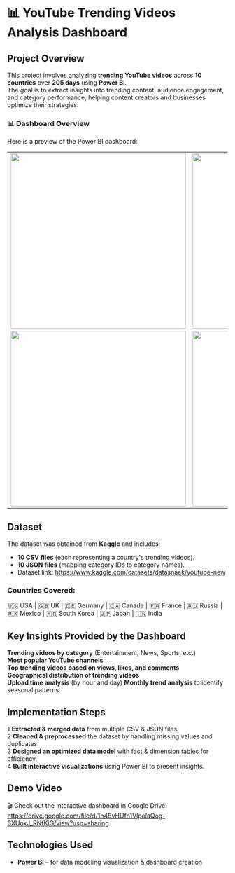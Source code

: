 # 📊 YouTube Trending Videos Analysis Dashboard

## Project Overview  
This project involves analyzing **trending YouTube videos** across **10 countries** over **205 days** using **Power BI**.  
The goal is to extract insights into trending content, audience engagement, and category performance, helping content creators and businesses optimize their strategies.  

### 📊 Dashboard Overview
Here is a preview of the Power BI dashboard:

<table>
  <tr>
    <td><img src="https://private-user-images.githubusercontent.com/190957386/417387530-d8473da5-f309-41e3-a3e0-105d9d5eb04c.png?jwt=eyJhbGciOiJIUzI1NiIsInR5cCI6IkpXVCJ9.eyJpc3MiOiJnaXRodWIuY29tIiwiYXVkIjoicmF3LmdpdGh1YnVzZXJjb250ZW50LmNvbSIsImtleSI6ImtleTUiLCJleHAiOjE3NDA2MjA3MzYsIm5iZiI6MTc0MDYyMDQzNiwicGF0aCI6Ii8xOTA5NTczODYvNDE3Mzg3NTMwLWQ4NDczZGE1LWYzMDktNDFlMy1hM2UwLTEwNWQ5ZDVlYjA0Yy5wbmc_WC1BbXotQWxnb3JpdGhtPUFXUzQtSE1BQy1TSEEyNTYmWC1BbXotQ3JlZGVudGlhbD1BS0lBVkNPRFlMU0E1M1BRSzRaQSUyRjIwMjUwMjI3JTJGdXMtZWFzdC0xJTJGczMlMkZhd3M0X3JlcXVlc3QmWC1BbXotRGF0ZT0yMDI1MDIyN1QwMTQwMzZaJlgtQW16LUV4cGlyZXM9MzAwJlgtQW16LVNpZ25hdHVyZT1iNTk3YTM2NmRhZmZlMWZlODE3ZDQ5N2VjZDk0Y2M4YjRjY2Y5NGUxZmQ2M2FjMjM2ODM4OTZhMDQwNTZmMjFkJlgtQW16LVNpZ25lZEhlYWRlcnM9aG9zdCJ9.zbVPTSC6sxMC5UXIXxs6tp34CTL5FsJiFjEpiUyRALI" width="400"></td>
    <td><img src="https://private-user-images.githubusercontent.com/190957386/417387532-65d8d14b-b2b2-496b-80de-6c873aec0cac.png?jwt=eyJhbGciOiJIUzI1NiIsInR5cCI6IkpXVCJ9.eyJpc3MiOiJnaXRodWIuY29tIiwiYXVkIjoicmF3LmdpdGh1YnVzZXJjb250ZW50LmNvbSIsImtleSI6ImtleTUiLCJleHAiOjE3NDA2MjA3MzYsIm5iZiI6MTc0MDYyMDQzNiwicGF0aCI6Ii8xOTA5NTczODYvNDE3Mzg3NTMyLTY1ZDhkMTRiLWIyYjItNDk2Yi04MGRlLTZjODczYWVjMGNhYy5wbmc_WC1BbXotQWxnb3JpdGhtPUFXUzQtSE1BQy1TSEEyNTYmWC1BbXotQ3JlZGVudGlhbD1BS0lBVkNPRFlMU0E1M1BRSzRaQSUyRjIwMjUwMjI3JTJGdXMtZWFzdC0xJTJGczMlMkZhd3M0X3JlcXVlc3QmWC1BbXotRGF0ZT0yMDI1MDIyN1QwMTQwMzZaJlgtQW16LUV4cGlyZXM9MzAwJlgtQW16LVNpZ25hdHVyZT1kMGQzZjZiNzQ2Y2NiZWNiZjlkOWYzMjljZTRjOWQ4ZWZlNmFiN2NhOTUxNjE0YWFhYzZjMmM3YmY0NmJmYmViJlgtQW16LVNpZ25lZEhlYWRlcnM9aG9zdCJ9.EPIje7JvBTu1dX22Ur6GkKQemAPQFnq2DnGcTr8HsAg" width="400"></td>
  </tr>
  <tr>
    <td><img src="https://private-user-images.githubusercontent.com/190957386/417387531-abb705cd-a976-4d65-8b7d-d0dade558cdd.png?jwt=eyJhbGciOiJIUzI1NiIsInR5cCI6IkpXVCJ9.eyJpc3MiOiJnaXRodWIuY29tIiwiYXVkIjoicmF3LmdpdGh1YnVzZXJjb250ZW50LmNvbSIsImtleSI6ImtleTUiLCJleHAiOjE3NDA2MjA3MzYsIm5iZiI6MTc0MDYyMDQzNiwicGF0aCI6Ii8xOTA5NTczODYvNDE3Mzg3NTMxLWFiYjcwNWNkLWE5NzYtNGQ2NS04YjdkLWQwZGFkZTU1OGNkZC5wbmc_WC1BbXotQWxnb3JpdGhtPUFXUzQtSE1BQy1TSEEyNTYmWC1BbXotQ3JlZGVudGlhbD1BS0lBVkNPRFlMU0E1M1BRSzRaQSUyRjIwMjUwMjI3JTJGdXMtZWFzdC0xJTJGczMlMkZhd3M0X3JlcXVlc3QmWC1BbXotRGF0ZT0yMDI1MDIyN1QwMTQwMzZaJlgtQW16LUV4cGlyZXM9MzAwJlgtQW16LVNpZ25hdHVyZT0yNDJhYWZhZmY4ODhhODJlODllZGI1NDZiMTU4NGE5YjAyMjZlZGUwMWI4Zjg2ZjJlYjJkNDAwNzZkNGIwOGM5JlgtQW16LVNpZ25lZEhlYWRlcnM9aG9zdCJ9.Oa4Y_sVnpaznrDVN8Mm58XDOxPNBXMZBev5zq7wqIYA" width="400"></td>
    <td><img src="https://private-user-images.githubusercontent.com/190957386/417387529-ec9c872f-35fb-41f6-9071-8a6dd5967f8c.png?jwt=eyJhbGciOiJIUzI1NiIsInR5cCI6IkpXVCJ9.eyJpc3MiOiJnaXRodWIuY29tIiwiYXVkIjoicmF3LmdpdGh1YnVzZXJjb250ZW50LmNvbSIsImtleSI6ImtleTUiLCJleHAiOjE3NDA2MjA3MzYsIm5iZiI6MTc0MDYyMDQzNiwicGF0aCI6Ii8xOTA5NTczODYvNDE3Mzg3NTI5LWVjOWM4NzJmLTM1ZmItNDFmNi05MDcxLThhNmRkNTk2N2Y4Yy5wbmc_WC1BbXotQWxnb3JpdGhtPUFXUzQtSE1BQy1TSEEyNTYmWC1BbXotQ3JlZGVudGlhbD1BS0lBVkNPRFlMU0E1M1BRSzRaQSUyRjIwMjUwMjI3JTJGdXMtZWFzdC0xJTJGczMlMkZhd3M0X3JlcXVlc3QmWC1BbXotRGF0ZT0yMDI1MDIyN1QwMTQwMzZaJlgtQW16LUV4cGlyZXM9MzAwJlgtQW16LVNpZ25hdHVyZT1iYTQwMTM0MmY4Y2U2NDAwMzI0Y2RkMDQ2YTk4ZWYwZjhjY2NkNGE3MmFkOTdhYWRmYzFjOGYyNjIyZmQ4MTI3JlgtQW16LVNpZ25lZEhlYWRlcnM9aG9zdCJ9.Kc2IvSOl_dATruUrIluhi7-Mb3rAN_VZngnAAXpDSoM" width="400"></td>
  </tr>
</table>

## Dataset  
The dataset was obtained from **Kaggle** and includes:  
- **10 CSV files** (each representing a country's trending videos).  
- **10 JSON files** (mapping category IDs to category names).
- Dataset link: https://www.kaggle.com/datasets/datasnaek/youtube-new

### Countries Covered:  
🇺🇸 USA | 🇬🇧 UK | 🇩🇪 Germany | 🇨🇦 Canada | 🇫🇷 France | 🇷🇺 Russia | 🇲🇽 Mexico | 🇰🇷 South Korea | 🇯🇵 Japan | 🇮🇳 India  

## Key Insights Provided by the Dashboard  
 **Trending videos by category** (Entertainment, News, Sports, etc.)  
 **Most popular YouTube channels**  
 **Top trending videos based on views, likes, and comments**  
 **Geographical distribution of trending videos**   
 **Upload time analysis** (by hour and day) 
 **Monthly trend analysis** to identify seasonal patterns  

## Implementation Steps  
1 **Extracted & merged data** from multiple CSV & JSON files.  
2 **Cleaned & preprocessed** the dataset by handling missing values and duplicates.  
3 **Designed an optimized data model** with fact & dimension tables for efficiency.  
4 **Built interactive visualizations** using Power BI to present insights.  

## Demo Video  
🎬 Check out the interactive dashboard in Google Drive: https://drive.google.com/file/d/1h48vHUfn1VlpolaQog-6XUoxJ_RNfKiG/view?usp=sharing
  

## Technologies Used  
- **Power BI** – for data modeling visualization & dashboard creation  

